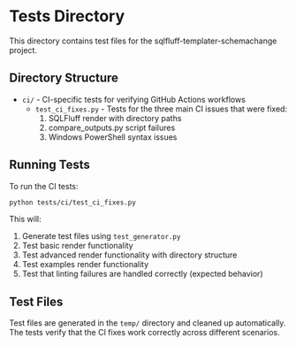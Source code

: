 # Tests Directory

This directory contains test files for the sqlfluff-templater-schemachange project.

## Directory Structure

- `ci/` - CI-specific tests for verifying GitHub Actions workflows
  - `test_ci_fixes.py` - Tests for the three main CI issues that were fixed:
    1. SQLFluff render with directory paths
    2. compare_outputs.py script failures
    3. Windows PowerShell syntax issues

## Running Tests

To run the CI tests:

```bash
python tests/ci/test_ci_fixes.py
```

This will:
1. Generate test files using `test_generator.py`
2. Test basic render functionality
3. Test advanced render functionality with directory structure
4. Test examples render functionality
5. Test that linting failures are handled correctly (expected behavior)

## Test Files

Test files are generated in the `temp/` directory and cleaned up automatically.
The tests verify that the CI fixes work correctly across different scenarios.

